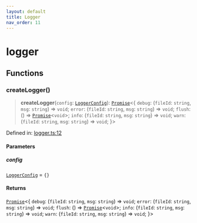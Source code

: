 ```yaml
---
layout: default
title: Logger
nav_order: 11
---
```


# logger

## Functions

### createLogger()

> **createLogger**(`config`: [`LoggerConfig`](types/README.md#loggerconfig-1)): [`Promise`](https://developer.mozilla.org/docs/Web/JavaScript/Reference/Global_Objects/Promise)\<\{ `debug`: (`fileId`: `string`, `msg`: `string`) => `void`; `error`: (`fileId`: `string`, `msg`: `string`) => `void`; `flush`: () => [`Promise`](https://developer.mozilla.org/docs/Web/JavaScript/Reference/Global_Objects/Promise)\<`void`\>; `info`: (`fileId`: `string`, `msg`: `string`) => `void`; `warn`: (`fileId`: `string`, `msg`: `string`) => `void`; \}\>

Defined in: [logger.ts:12](https://github.com/react18-tools/git-json-resolver/blob/1c522503a4da2b0c40b914a11887e11d24ab51da/lib/src/logger.ts#L12)

#### Parameters

##### config

[`LoggerConfig`](types/README.md#loggerconfig-1) = `{}`

#### Returns

[`Promise`](https://developer.mozilla.org/docs/Web/JavaScript/Reference/Global_Objects/Promise)\<\{ `debug`: (`fileId`: `string`, `msg`: `string`) => `void`; `error`: (`fileId`: `string`, `msg`: `string`) => `void`; `flush`: () => [`Promise`](https://developer.mozilla.org/docs/Web/JavaScript/Reference/Global_Objects/Promise)\<`void`\>; `info`: (`fileId`: `string`, `msg`: `string`) => `void`; `warn`: (`fileId`: `string`, `msg`: `string`) => `void`; \}\>
